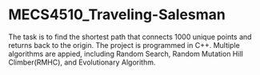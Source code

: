 # MECS4510_Traveling-Salesman
The task is to find the shortest path that connects 1000 unique points and returns back to the origin. The project is programmed in C++. Multiple algorithms are appied, including Random Search, Random Mutation Hill Climber(RMHC), and Evolutionary Algorithm. 
